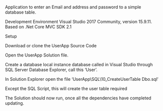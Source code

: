 Application to enter an Email and address and password to a simple database table.


Development Environment Visual Studio 2017 Community, version 15.9.11.  Based on .Net Core MVC SDK 2.1


Setup

Download or clone the UserApp Source Code

Open the UserApp Solution file.

Create a database local instance database called in Visual Studio through SQL Server Database Explorer, call this ‘User’.

In Solution Explorer open the file ‘UserApp\SQL\10_CreateUserTable Dbo.sql’

Except the SQL Script, this will create the user table required

The Solution should now run, once all the dependencies have completed updating.

